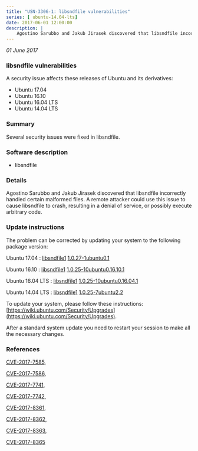 ```yaml
---
title: "USN-3306-1: libsndfile vulnerabilities"
series: [ ubuntu-14.04-lts]
date: 2017-06-01 12:00:00
description: |
    Agostino Sarubbo and Jakub Jirasek discovered that libsndfile incorrectly handled certain malformed files. A remote attacker could use this issue to cause libsndfile to crash, resulting in a denial of service, or possibly execute arbitrary code. 
--- 
```

 
 

*01 June 2017*

### libsndfile vulnerabilities

A security issue affects these releases of Ubuntu and its derivatives:

* Ubuntu 17.04
* Ubuntu 16.10
* Ubuntu 16.04 LTS
* Ubuntu 14.04 LTS

### Summary

Several security issues were fixed in libsndfile. 

### Software description

* libsndfile 

### Details

Agostino Sarubbo and Jakub Jirasek discovered that libsndfile incorrectly handled certain malformed files. A remote attacker could use this issue to cause libsndfile to crash, resulting in a denial of service, or possibly execute arbitrary code. 

### Update instructions

The problem can be corrected by updating your system to the following package version:

Ubuntu 17.04
 : [libsndfile1](https://launchpad.net/ubuntu/+source/libsndfile) <span> [1.0.27-1ubuntu0.1](https://launchpad.net/ubuntu/+source/libsndfile/1.0.27-1ubuntu0.1) </span> 

Ubuntu 16.10
 : [libsndfile1](https://launchpad.net/ubuntu/+source/libsndfile) <span> [1.0.25-10ubuntu0.16.10.1](https://launchpad.net/ubuntu/+source/libsndfile/1.0.25-10ubuntu0.16.10.1) </span> 

Ubuntu 16.04 LTS
 : [libsndfile1](https://launchpad.net/ubuntu/+source/libsndfile) <span> [1.0.25-10ubuntu0.16.04.1](https://launchpad.net/ubuntu/+source/libsndfile/1.0.25-10ubuntu0.16.04.1) </span> 

Ubuntu 14.04 LTS
 : [libsndfile1](https://launchpad.net/ubuntu/+source/libsndfile) <span> [1.0.25-7ubuntu2.2](https://launchpad.net/ubuntu/+source/libsndfile/1.0.25-7ubuntu2.2) </span> 

To update your system, please follow these instructions: [https://wiki.ubuntu.com/Security/Upgrades](https://wiki.ubuntu.com/Security/Upgrades).

After a standard system update you need to restart your session to make all the necessary changes. 

### References

 
 [CVE-2017-7585](http://people.ubuntu.com/~ubuntu-security/cve/CVE-2017-7585), 

 [CVE-2017-7586](http://people.ubuntu.com/~ubuntu-security/cve/CVE-2017-7586), 

 [CVE-2017-7741](http://people.ubuntu.com/~ubuntu-security/cve/CVE-2017-7741), 

 [CVE-2017-7742](http://people.ubuntu.com/~ubuntu-security/cve/CVE-2017-7742), 

 [CVE-2017-8361](http://people.ubuntu.com/~ubuntu-security/cve/CVE-2017-8361), 

 [CVE-2017-8362](http://people.ubuntu.com/~ubuntu-security/cve/CVE-2017-8362), 

 [CVE-2017-8363](http://people.ubuntu.com/~ubuntu-security/cve/CVE-2017-8363), 

 [CVE-2017-8365](http://people.ubuntu.com/~ubuntu-security/cve/CVE-2017-8365)
 

